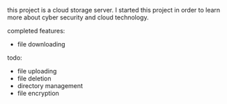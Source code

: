 this project is a cloud storage server.
I started this project in order to learn more about cyber security and cloud technology.

completed features:
- file downloading

todo:
- file uploading
- file deletion
- directory management
- file encryption
